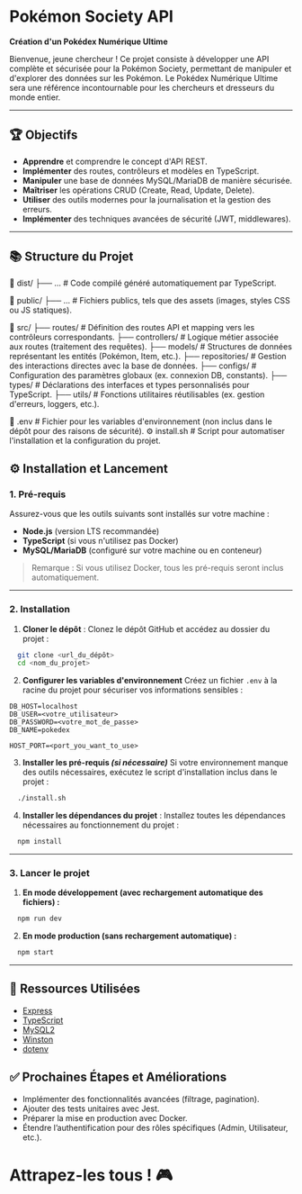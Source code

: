 # Pokémon Society API

**Création d'un Pokédex Numérique Ultime**

Bienvenue, jeune chercheur ! Ce projet consiste à développer une API complète et sécurisée pour la Pokémon Society, permettant de manipuler et d'explorer des données sur les Pokémon. Le Pokédex Numérique Ultime sera une référence incontournable pour les chercheurs et dresseurs du monde entier.

---

## 🏆 Objectifs

- **Apprendre** et comprendre le concept d'API REST.
- **Implémenter** des routes, contrôleurs et modèles en TypeScript.
- **Manipuler** une base de données MySQL/MariaDB de manière sécurisée.
- **Maîtriser** les opérations CRUD (Create, Read, Update, Delete).
- **Utiliser** des outils modernes pour la journalisation et la gestion des erreurs.
- **Implémenter** des techniques avancées de sécurité (JWT, middlewares).

---

## 📚 Structure du Projet

📂 dist/
  ├── ... # Code compilé généré automatiquement par TypeScript.

📂 public/
  ├── ... # Fichiers publics, tels que des assets (images, styles CSS ou JS statiques).

📂 src/
  ├── routes/ # Définition des routes API et mapping vers les contrôleurs correspondants.
  ├── controllers/ # Logique métier associée aux routes (traitement des requêtes).
  ├── models/ # Structures de données représentant les entités (Pokémon, Item, etc.).
  ├── repositories/ # Gestion des interactions directes avec la base de données.
  ├── configs/ # Configuration des paramètres globaux (ex. connexion DB, constants).
  ├── types/ # Déclarations des interfaces et types personnalisés pour TypeScript.
  ├── utils/ # Fonctions utilitaires réutilisables (ex. gestion d'erreurs, loggers, etc.).

📄 .env # Fichier pour les variables d'environnement (non inclus dans le dépôt pour des raisons de sécurité).
⚙️ install.sh # Script pour automatiser l'installation et la configuration du projet.

## ⚙️ Installation et Lancement

### 1. **Pré-requis**
Assurez-vous que les outils suivants sont installés sur votre machine :
- **Node.js** (version LTS recommandée)
- **TypeScript** (si vous n'utilisez pas Docker)
- **MySQL/MariaDB** (configuré sur votre machine ou en conteneur)

> Remarque : Si vous utilisez Docker, tous les pré-requis seront inclus automatiquement.

---

### 2. **Installation**
1. **Cloner le dépôt** :
Clonez le dépôt GitHub et accédez au dossier du projet :
```bash
  git clone <url_du_dépôt>
  cd <nom_du_projet>
```

2. **Configurer les variables d'environnement**
Créez un fichier `.env` à la racine du projet pour sécuriser vos informations sensibles :
```env
DB_HOST=localhost
DB_USER=<votre_utilisateur>
DB_PASSWORD=<votre_mot_de_passe>
DB_NAME=pokedex

HOST_PORT=<port_you_want_to_use>
```

3. **Installer les pré-requis *(si nécessaire)***
Si votre environnement manque des outils nécessaires, exécutez le script d'installation inclus dans le projet :
```bash
  ./install.sh
```

4. **Installer les dépendances du projet** :
Installez toutes les dépendances nécessaires au fonctionnement du projet :
```bash
  npm install
```
---

### 3. **Lancer le projet**
1. **En mode développement (avec rechargement automatique des fichiers) :**
```bash
  npm run dev
```

2. **En mode production (sans rechargement automatique) :**
```bash
  npm start
```

---

## 🌟 Ressources Utilisées
- [Express](https://expressjs.com/)
- [TypeScript](https://www.typescriptlang.org/)
- [MySQL2](https://github.com/sidorares/node-mysql2)
- [Winston](https://github.com/winstonjs/winston)
- [dotenv](https://github.com/motdotla/dotenv)


## ✅ Prochaines Étapes et Améliorations
- Implémenter des fonctionnalités avancées (filtrage, pagination).
- Ajouter des tests unitaires avec Jest.
- Préparer la mise en production avec Docker.
- Étendre l’authentification pour des rôles spécifiques (Admin, Utilisateur, etc.).

# Attrapez-les tous ! 🎮

